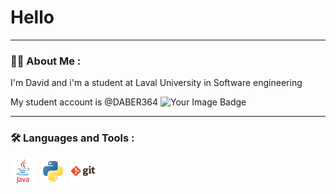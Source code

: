 # Hello
---

### :woman_technologist: About Me :
I'm David and i'm a student at Laval University in Software engineering
</div>
My student account is @DABER364
<img src="https://tryhackme-badges.s3.amazonaws.com/Davz.b.png" alt="Your Image Badge" />

---

### :hammer_and_wrench: Languages and Tools :
<div>
  <img src="https://github.com/devicons/devicon/blob/master/icons/java/java-original-wordmark.svg" title="Java" alt="Java" width="40" height="40"/>&nbsp;
  <img src="https://github.com/devicons/devicon/blob/master/icons/python/python-original.svg" title="Python" alt="Python" width="40" height="40"/>&nbsp;
  <img src="https://github.com/devicons/devicon/blob/master/icons/git/git-original-wordmark.svg" title="Git" **alt="Git" width="40" height="40"/>
</div>
